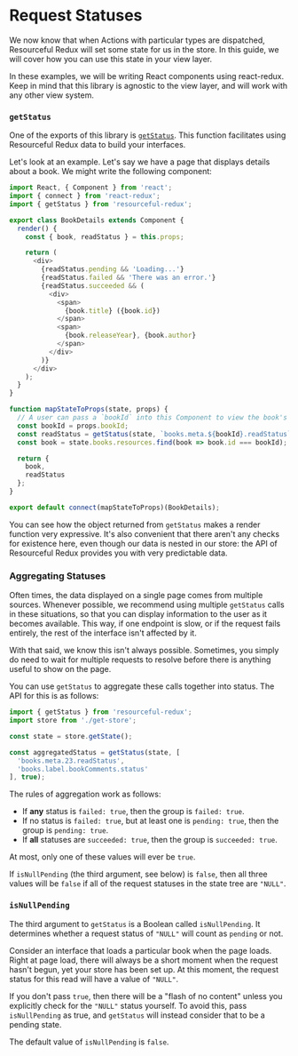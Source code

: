 # Request Statuses

We now know that when Actions with particular types are dispatched,
Resourceful Redux will set some state for us in the store. In this guide, we
will cover how you can use this state in your view layer.

In these examples, we will be writing React components using react-redux. Keep
in mind that this library is agnostic to the view layer, and will work with
any other view system.

### `getStatus`

One of the exports of this library is
[`getStatus`](/docs/api-reference/get-status.md). This function facilitates
using Resourceful Redux data to build your interfaces.

Let's look at an example. Let's say we have a page that displays details about
a book. We might write the following component:

```js
import React, { Component } from 'react';
import { connect } from 'react-redux';
import { getStatus } from 'resourceful-redux';

export class BookDetails extends Component {
  render() {
    const { book, readStatus } = this.props;

    return (
      <div>
        {readStatus.pending && 'Loading...'}
        {readStatus.failed && 'There was an error.'}
        {readStatus.succeeded && (
          <div>
            <span>
              {book.title} ({book.id})
            </span>
            <span>
              {book.releaseYear}, {book.author}
            </span>
          </div>
        )}
      </div>
    );
  }
}

function mapStateToProps(state, props) {
  // A user can pass a `bookId` into this Component to view the book's data
  const bookId = props.bookId;
  const readStatus = getStatus(state, `books.meta.${bookId}.readStatus`, true);
  const book = state.books.resources.find(book => book.id === bookId);

  return {
    book,
    readStatus
  };
}

export default connect(mapStateToProps)(BookDetails);
```

You can see how the object returned from `getStatus` makes a render function
very expressive. It's also convenient that there aren't any checks for
existence here, even though our data is nested in our store: the API of
Resourceful Redux provides you with very predictable data.

### Aggregating Statuses

Often times, the data displayed on a single page comes from multiple sources.
Whenever possible, we recommend using multiple `getStatus` calls in these
situations, so that you can display information to the user as it becomes
available. This way, if one endpoint is slow, or if the request fails entirely,
the rest of the interface isn't affected by it.

With that said, we know this isn't always possible. Sometimes, you simply
do need to wait for multiple requests to resolve before there is anything
useful to show on the page.

You can use `getStatus` to aggregate these calls together into status. The
API for this is as follows:

```js
import { getStatus } from 'resourceful-redux';
import store from './get-store';

const state = store.getState();

const aggregatedStatus = getStatus(state, [
  'books.meta.23.readStatus',
  'books.label.bookComments.status'
], true);
```

The rules of aggregation work as follows:

- If **any** status is `failed: true`, then the group is `failed: true`.
- If no status is `failed: true`, but at least one is `pending: true`, then the
  group is `pending: true`.
- If **all** statuses are `succeeded: true`, then the group is
  `succeeded: true`.

At most, only one of these values will ever be `true`.

If `isNullPending` (the third argument, see below) is `false`, then all three
values will be `false` if all of the request statuses in the state tree are
`"NULL"`.

### `isNullPending`

The third argument to `getStatus` is a Boolean called `isNullPending`. It
determines whether a request status of `"NULL"` will count as `pending` or not.

Consider an interface that loads a particular book when the page loads. Right
at page load, there will always be a short moment when the request hasn't begun,
yet your store has been set up. At this moment, the request status for this read
will have a value of `"NULL"`.

If you don't pass `true`, then there will be a "flash of no content" unless
you explicitly check for the `"NULL"` status yourself. To avoid this, pass
`isNullPending` as true, and `getStatus` will instead consider that to be a
pending state.

The default value of `isNullPending` is `false`.
